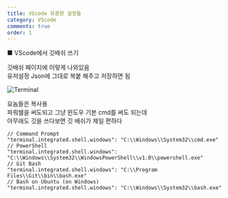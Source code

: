 ```yaml
---
title: VScode 유용한 설정들
category: VScode
comments: true
order: 1
---
```

  
■ VScode에서 깃배쉬 쓰기


깃배쉬 페이지에 이렇게 나와있음  
유저설정 Json에 그대로 복붙 해주고 저장하면 됨

![Terminal](./terminal.png)


요놈들은 복사용  
파워쉘을 써도되고 그냥 윈도우 기본 cmd를 써도 되는데  
아무래도 깃을 쓰다보면 깃 배쉬가 제일 편하다

```git
// Command Prompt
"terminal.integrated.shell.windows": "C:\\Windows\\System32\\cmd.exe"
// PowerShell
"terminal.integrated.shell.windows": "C:\\Windows\\System32\\WindowsPowerShell\\v1.0\\powershell.exe"
// Git Bash
"terminal.integrated.shell.windows": "C:\\Program Files\\Git\\bin\\bash.exe"
// Bash on Ubuntu (on Windows)
"terminal.integrated.shell.windows": "C:\\Windows\\System32\\bash.exe"
```


